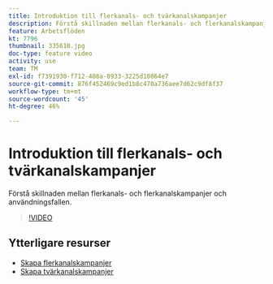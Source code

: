 ```yaml
---
title: Introduktion till flerkanals- och tvärkanalskampanjer
description: Förstå skillnaden mellan flerkanals- och flerkanalskampanjer och användningsfallen.
feature: Arbetsflöden
kt: 7796
thumbnail: 335610.jpg
doc-type: feature video
activity: use
team: TM
exl-id: f7391930-f712-408a-8933-3225d10864e7
source-git-commit: 876f452469c9ed1b8c470a736aee7d62c9df8f37
workflow-type: tm+mt
source-wordcount: '45'
ht-degree: 46%

---
```


# Introduktion till flerkanals- och tvärkanalskampanjer

Förstå skillnaden mellan flerkanals- och flerkanalskampanjer och användningsfallen.

>[!VIDEO](https://video.tv.adobe.com/v/335610?quality=12)

## Ytterligare resurser

* [Skapa flerkanalskampanjer](/help/orchestrate-campaigns/multi-channel-campaigns.md)
* [Skapa tvärkanalskampanjer](/help/orchestrate-campaigns/cross-channel-campaigns.md)
